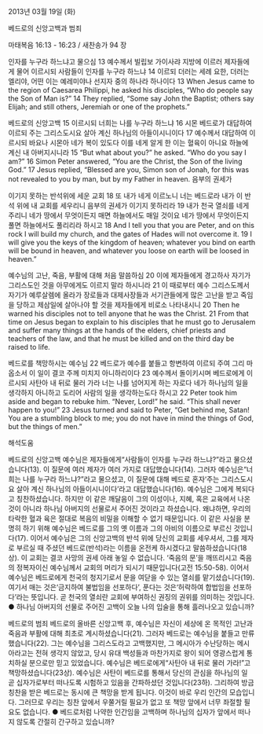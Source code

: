 2013년 03월 19일 (화)

베드로의 신앙고백과 범죄



마태복음 16:13 - 16:23 / 새찬송가 94 장


인자를 누구라 하느냐고 물으심
13 예수께서 빌립보 가이사랴 지방에 이르러 제자들에게 물어 이르시되 사람들이 인자를 누구라 하느냐 14 이르되 더러는 세례 요한, 더러는 엘리야, 어떤 이는 예레미야나 선지자 중의 하나라 하나이다
13 When Jesus came to the region of Caesarea Philippi, he asked his disciples, “Who do people say the Son of Man is?” 14 They replied, “Some say John the Baptist; others say Elijah; and still others, Jeremiah or one of the prophets.”

베드로의 신앙고백
15 이르시되 너희는 나를 누구라 하느냐 16 시몬 베드로가 대답하여 이르되 주는 그리스도시요 살아 계신 하나님의 아들이시니이다 17 예수께서 대답하여 이르시되 바요나 시몬아 네가 복이 있도다 이를 네게 알게 한 이는 혈육이 아니요 하늘에 계신 내 아버지시니라
15 “But what about you?” he asked. “Who do you say I am?” 16 Simon Peter answered, “You are the Christ, the Son of the living God.” 17 Jesus replied, “Blessed are you, Simon son of Jonah, for this was not revealed to you by man, but by my Father in heaven. 음부의 권세가 

이기지 못하는 반석위에 세운 교회
18 또 내가 네게 이르노니 너는 베드로라 내가 이 반석 위에 내 교회를 세우리니 음부의 권세가 이기지 못하리라 19 내가 천국 열쇠를 네게 주리니 네가 땅에서 무엇이든지 매면 하늘에서도 매일 것이요 네가 땅에서 무엇이든지 풀면 하늘에서도 풀리리라 하시고
18 And I tell you that you are Peter, and on this rock I will build my church, and the
gates of Hades will not overcome it. 19 I will give you the keys of the kingdom of heaven; whatever you bind on earth will be bound in heaven, and whatever you loose on earth will be loosed in heaven.”

예수님의 고난, 죽음, 부활에 대해 처음 말씀하심
20 이에 제자들에게 경고하사 자기가 그리스도인 것을 아무에게도 이르지 말라 하시니라 21 이 때로부터 예수 그리스도께서 자기가 예루살렘에 올라가 장로들과 대제사장들과 서기관들에게 많은 고난을 받고 죽임을 당하고 제삼일에 살아나야 할 것을 제자들에게 비로소 나타내시니 
20 Then he warned his disciples not to tell anyone that he was the Christ. 21 From that time on Jesus began to explain to his disciples that he must go to Jerusalem and suffer many things at the hands of the elders, chief priests and teachers of the law, and that he must be killed and on the third day be raised to life.

베드로를 책망하시는 예수님
22 베드로가 예수를 붙들고 항변하여 이르되 주여 그리 마옵소서 이 일이 결코 주께 미치지 아니하리이다 23 예수께서 돌이키시며 베드로에게 이르시되 사탄아 내 뒤로 물러 가라 너는 나를 넘어지게 하는 자로다 네가 하나님의 일을 생각하지 아니하고 도리어 사람의 일을 생각하는도다 하시고
22 Peter took him aside and began to rebuke him. “Never, Lord!” he said. “This shall never happen to you!” 23 Jesus turned and said to Peter, “Get behind me, Satan! You are a stumbling block to me; you do not have in mind the things of God, but the things of men.”

해석도움





베드로의 신앙고백 
예수님은 제자들에게“사람들이 인자를 누구라 하느냐?”라고 물으셨습니다(13). 이 질문에 여러 제자가 여러 가지로 대답했습니다(14). 그러자 예수님은“너희는 나를 누구라 하느냐?”라고 물으셨고, 이 질문에 대해 베드로 혼자‘주는 그리스도시요 살아 계신 하나님의 아들이시니이다’라고 대답했습니다(16). 예수님은 그에게 복되다고 칭찬하셨습니다. 하지만 이 같은 깨달음이 그의 이성이나, 지혜, 혹은 교육에서 나온 것이 아니라 하나님 아버지의 선물로서 주어진 것이라고 하셨습니다. 왜냐하면, 우리의 타락한 혈과 육은 절대로 복음의 비밀을 이해할 수 없기 때문입니다. 이 같은 사실을 분명히 하기 위해 예수님은 베드로를 그의 옛 이름과 그의 아비의 이름으로 부르신 것입니다(17). 이어서 예수님은 그의 신앙고백의 반석 위에 당신의 교회를 세우셔서, 그를 제자로 부르실 때 주셨던 베드로(반석)라는 이름을 온전케 하시겠다고 말씀하셨습니다(18상). 이 교회는 결코 사망의 권세 아래 놓일 수 없습니다. ‘죽음의 문’을 깨뜨리시고 죽음의 정복자이신 예수님께서 교회의 머리가 되시기 때문입니다(고전 15:50-58). 이어서 예수님은 베드로에게 천국의 청지기로서 문을 여닫을 수 있는 열쇠를 맡기셨습니다(19). 여기서 매는 것은‘금지하여 불법임을 선포하다’, 푼다는 것은‘허락하여 합법임을 선포하다’라는 뜻입니다. 곧 천국의 열쇠란 교회에 부여하신 권징의 권위를 의미하는 것입니다.
● 하나님 아버지의 선물로 주어진 고백이 오늘 나의 입술을 통해 흘러나오고 있습니까?

베드로의 범죄 
베드로의 올바른 신앙고백 후, 예수님은 자신이 세상에 온 목적인 고난과 죽음과 부활에 대해 최초로 계시하셨습니다(21). 그러자 베드로는 예수님을 붙들고 만류했습니다(22). 그는 예수님을 그리스도라고 고백했지만, 그 메시아가 수난당하는 메시아라고는 전혀 생각지 않았고, 당시 유대 백성들과 마찬가지로 왕이 되어 영광스럽게 통치하실 분으로만 믿고 있었습니다. 예수님은 베드로에게“사탄아 내 뒤로 물러 가라!”고 책망하셨습니다(23상). 예수님은 사탄이 베드로를 통해서 당신의 관심을 하나님의 일 곧 십자가로부터 떠나도록 시험하고 있음을 간파하셨던 것입니다(23하). 그리하여 방금 칭찬을 받은 베드로는 동시에 큰 책망을 받게 됩니다. 이것이 바로 우리 인간의 모습입니다. 그러므로 우리는 칭찬 앞에서 우쭐거릴 필요가 없고 또 책망 앞에서 너무 좌절할 필요도 없습니다.
● 베드로처럼 나약한 인간임을 고백하며 하나님의 십자가 앞에서 떠나지 않도록 간절히 간구하고 있습니까?